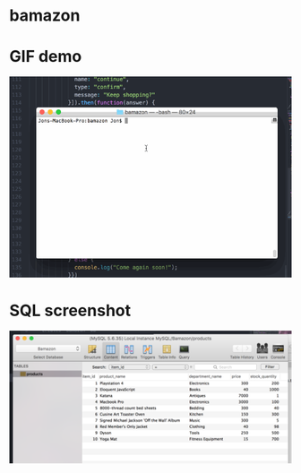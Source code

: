 # bamazon

# GIF demo
![Alt Text](https://github.com/0n11san/bamazon/blob/master/media/demo.gif)

# SQL screenshot
![Alt Text](https://github.com/0n11san/bamazon/blob/master/media/SQL_Pro.png)
